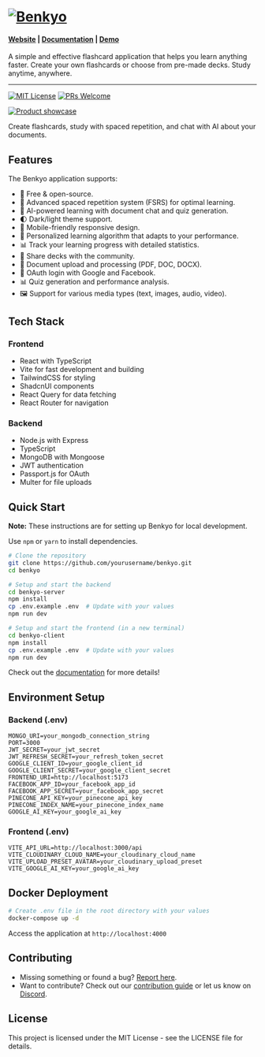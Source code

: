 # [![Benkyo](https://benkyo.live/images/banner.png)](https://benkyo.live/)

#### [Website](https://benkyo.live) | [Documentation](#) | [Demo](#)

A simple and effective flashcard application that helps you learn anything faster.
Create your own flashcards or choose from pre-made decks. Study anytime, anywhere.

---

[![MIT License](https://img.shields.io/badge/license-MIT-blue.svg)](#) [![PRs Welcome](https://img.shields.io/badge/PRs-welcome-brightgreen.svg?style=flat)](#)

[![Product showcase](https://benkyo.live/images/homepage.png)](https://benkyo.live)

Create flashcards, study with spaced repetition, and chat with AI about your documents.

## Features

The Benkyo application supports:

-   💯 Free & open-source.
-   🧠 Advanced spaced repetition system (FSRS) for optimal learning.
-   🤖 AI-powered learning with document chat and quiz generation.
-   🌓 Dark/light theme support.
-   📱 Mobile-friendly responsive design.
-   🔄 Personalized learning algorithm that adapts to your performance.
-   📊 Track your learning progress with detailed statistics.
-   👥 Share decks with the community.
-   📄 Document upload and processing (PDF, DOC, DOCX).
-   🔐 OAuth login with Google and Facebook.
-   📊 Quiz generation and performance analysis.
-   🖼️ Support for various media types (text, images, audio, video).

## Tech Stack

### Frontend

-   React with TypeScript
-   Vite for fast development and building
-   TailwindCSS for styling
-   ShadcnUI components
-   React Query for data fetching
-   React Router for navigation

### Backend

-   Node.js with Express
-   TypeScript
-   MongoDB with Mongoose
-   JWT authentication
-   Passport.js for OAuth
-   Multer for file uploads

## Quick Start

**Note:** These instructions are for setting up Benkyo for local development.

Use `npm` or `yarn` to install dependencies.

```bash
# Clone the repository
git clone https://github.com/yourusername/benkyo.git
cd benkyo

# Setup and start the backend
cd benkyo-server
npm install
cp .env.example .env  # Update with your values
npm run dev

# Setup and start the frontend (in a new terminal)
cd benkyo-client
npm install
cp .env.example .env  # Update with your values
npm run dev
```

Check out the [documentation](#) for more details!

## Environment Setup

### Backend (.env)

```
MONGO_URI=your_mongodb_connection_string
PORT=3000
JWT_SECRET=your_jwt_secret
JWT_REFRESH_SECRET=your_refresh_token_secret
GOOGLE_CLIENT_ID=your_google_client_id
GOOGLE_CLIENT_SECRET=your_google_client_secret
FRONTEND_URI=http://localhost:5173
FACEBOOK_APP_ID=your_facebook_app_id
FACEBOOK_APP_SECRET=your_facebook_app_secret
PINECONE_API_KEY=your_pinecone_api_key
PINECONE_INDEX_NAME=your_pinecone_index_name
GOOGLE_AI_KEY=your_google_ai_key
```

### Frontend (.env)

```
VITE_API_URL=http://localhost:3000/api
VITE_CLOUDINARY_CLOUD_NAME=your_cloudinary_cloud_name
VITE_UPLOAD_PRESET_AVATAR=your_cloudinary_upload_preset
VITE_GOOGLE_AI_KEY=your_google_ai_key
```

## Docker Deployment

```bash
# Create .env file in the root directory with your values
docker-compose up -d
```

Access the application at `http://localhost:4000`

## Contributing

-   Missing something or found a bug? [Report here](#).
-   Want to contribute? Check out our [contribution guide](#) or let us know on [Discord](#).

## License

This project is licensed under the MIT License - see the LICENSE file for details.
